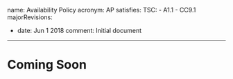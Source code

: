 name: Availability Policy
acronym: AP
satisfies:
  TSC:
    - A1.1
    - CC9.1
majorRevisions:
  - date: Jun 1 2018
    comment: Initial document
---

# Coming Soon